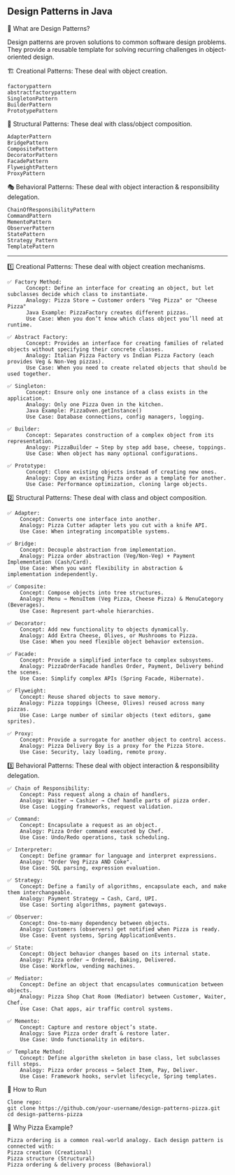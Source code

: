 Design Patterns in Java 
------------------------

📖 What are Design Patterns?

Design patterns are proven solutions to common software design problems.
They provide a reusable template for solving recurring challenges in object-oriented design.

🏗 Creational Patterns:
    These deal with object creation.

    factorypattern
    abstractfactorypattern
    SingletonPattern
    BuilderPattern
    PrototypePattern
    
🧩 Structural Patterns:
    These deal with class/object composition.

    AdapterPattern
    BridgePattern
    CompositePattern
    DecoratorPattern
    FacadePattern
    FlyweightPattern
    ProxyPattern

🎭 Behavioral Patterns:
    These deal with object interaction & responsibility delegation.

    ChainOfResponsibilityPattern
    CommandPattern
    MementoPattern
    ObserverPattern
    StatePattern
    Strategy_Pattern
    TemplatePattern
-------------------------------------------------------------------------------------------------------------------------------------------------------------------------------------------------------------------
1️⃣ Creational Patterns:
    These deal with object creation mechanisms.

    ✅ Factory Method:
          Concept: Define an interface for creating an object, but let subclasses decide which class to instantiate.
          Analogy: Pizza Store → Customer orders "Veg Pizza" or "Cheese Pizza"
          Java Example: PizzaFactory creates different pizzas.
          Use Case: When you don’t know which class object you’ll need at runtime.

    ✅ Abstract Factory:
          Concept: Provides an interface for creating families of related objects without specifying their concrete classes.
          Analogy: Italian Pizza Factory vs Indian Pizza Factory (each provides Veg & Non-Veg pizzas).
          Use Case: When you need to create related objects that should be used together.

    ✅ Singleton:
          Concept: Ensure only one instance of a class exists in the application.
          Analogy: Only one Pizza Oven in the kitchen.
          Java Example: PizzaOven.getInstance()
          Use Case: Database connections, config managers, logging.

    ✅ Builder:
          Concept: Separates construction of a complex object from its representation.
          Analogy: PizzaBuilder → Step by step add base, cheese, toppings.
          Use Case: When object has many optional configurations.

    ✅ Prototype:
          Concept: Clone existing objects instead of creating new ones.
          Analogy: Copy an existing Pizza order as a template for another.
          Use Case: Performance optimization, cloning large objects.

2️⃣ Structural Patterns:
    These deal with class and object composition.

    ✅ Adapter:
        Concept: Converts one interface into another.
        Analogy: Pizza Cutter adapter lets you cut with a knife API.
        Use Case: When integrating incompatible systems.

    ✅ Bridge:
        Concept: Decouple abstraction from implementation.
        Analogy: Pizza order abstraction (Veg/Non-Veg) + Payment Implementation (Cash/Card).
        Use Case: When you want flexibility in abstraction & implementation independently.

    ✅ Composite:
        Concept: Compose objects into tree structures.
        Analogy: Menu → MenuItem (Veg Pizza, Cheese Pizza) & MenuCategory (Beverages).
        Use Case: Represent part-whole hierarchies.

    ✅ Decorator:
        Concept: Add new functionality to objects dynamically.
        Analogy: Add Extra Cheese, Olives, or Mushrooms to Pizza.
        Use Case: When you need flexible object behavior extension.

    ✅ Facade:
        Concept: Provide a simplified interface to complex subsystems.
        Analogy: PizzaOrderFacade handles Order, Payment, Delivery behind the scenes.
        Use Case: Simplify complex APIs (Spring Facade, Hibernate).

    ✅ Flyweight:
        Concept: Reuse shared objects to save memory.
        Analogy: Pizza toppings (Cheese, Olives) reused across many pizzas.
        Use Case: Large number of similar objects (text editors, game sprites).

    ✅ Proxy:
        Concept: Provide a surrogate for another object to control access.
        Analogy: Pizza Delivery Boy is a proxy for the Pizza Store.
        Use Case: Security, lazy loading, remote proxy.

3️⃣ Behavioral Patterns:
    These deal with object interaction & responsibility delegation.

    ✅ Chain of Responsibility:
        Concept: Pass request along a chain of handlers.
        Analogy: Waiter → Cashier → Chef handle parts of pizza order.
        Use Case: Logging frameworks, request validation.

    ✅ Command:
        Concept: Encapsulate a request as an object.
        Analogy: Pizza Order command executed by Chef.
        Use Case: Undo/Redo operations, task scheduling.

    ✅ Interpreter:
        Concept: Define grammar for language and interpret expressions.
        Analogy: "Order Veg Pizza AND Coke".
        Use Case: SQL parsing, expression evaluation.

    ✅ Strategy:
        Concept: Define a family of algorithms, encapsulate each, and make them interchangeable.
        Analogy: Payment Strategy → Cash, Card, UPI.
        Use Case: Sorting algorithms, payment gateways.

    ✅ Observer:
        Concept: One-to-many dependency between objects.
        Analogy: Customers (observers) get notified when Pizza is ready.
        Use Case: Event systems, Spring ApplicationEvents.

    ✅ State:
        Concept: Object behavior changes based on its internal state.
        Analogy: Pizza order → Ordered, Baking, Delivered.
        Use Case: Workflow, vending machines.

    ✅ Mediator:
        Concept: Define an object that encapsulates communication between objects.
        Analogy: Pizza Shop Chat Room (Mediator) between Customer, Waiter, Chef.
        Use Case: Chat apps, air traffic control systems.

    ✅ Memento:
        Concept: Capture and restore object’s state.
        Analogy: Save Pizza order draft & restore later.
        Use Case: Undo functionality in editors.

    ✅ Template Method:
        Concept: Define algorithm skeleton in base class, let subclasses fill steps.
        Analogy: Pizza order process → Select Item, Pay, Deliver.
        Use Case: Framework hooks, servlet lifecycle, Spring templates.

🚀 How to Run

    Clone repo:
    git clone https://github.com/your-username/design-patterns-pizza.git
    cd design-patterns-pizza



📌 Why Pizza Example?

    Pizza ordering is a common real-world analogy. Each design pattern is connected with:
    Pizza creation (Creational)
    Pizza structure (Structural)
    Pizza ordering & delivery process (Behavioral)
